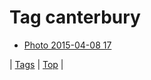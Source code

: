<!--
title: Tag canterbury
date: 2020-06-28T14:57:48.657Z
tags:
-->
# Tag canterbury

 * [Photo 2015-04-08 17](115863904707.md)

| [Tags](tags.md) | [Top](index.md) |
